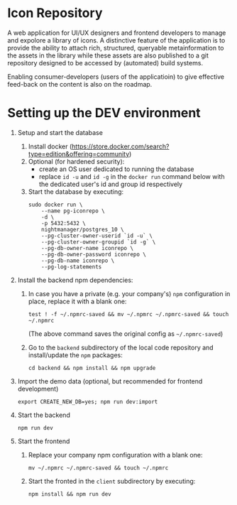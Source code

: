 # Icon Repository

A web application for UI/UX designers and frontend developers to manage and expolore a library of icons. A distinctive feature of the application is to provide the ability to attach rich, structured, queryable metainformation to the assets in the library while these assets are also published to a git repository designed to be accessed by (automated) build systems.

Enabling consumer-developers (users of the applicatioin) to give effective feed-back on the content is also on the roadmap.

# Setting up the DEV environment

1. Setup and start the database
    1. Install docker (https://store.docker.com/search?type=edition&offering=community)
    1. Optional (for hardened security):
        - create an OS user dedicated to running the database
        - replace `id -u` and `id -g` in the `docker run` command below with the dedicated user's id and group id respectively
    1. Start the database by executing:
        ```
        sudo docker run \
            --name pg-iconrepo \
            -d \
            -p 5432:5432 \
            nightmanager/postgres_10 \
            --pg-cluster-owner-userid `id -u` \
            --pg-cluster-owner-groupid `id -g` \
            --pg-db-owner-name iconrepo \
            --pg-db-owner-password iconrepo \
            --pg-db-name iconrepo \
            --pg-log-statements
        ```
1. Install the backend npm dependencies:
    1. In case you have a private (e.g. your company's) `npm` configuration in place, replace it with a blank one:

        `test ! -f ~/.npmrc-saved && mv ~/.npmrc ~/.npmrc-saved && touch ~/.npmrc`

        (The above command saves the original config as `~/.npmrc-saved`)
    1. Go to the `backend` subdirectory of the local code repository and install/update the `npm` packages:

        `cd backend && npm install && npm upgrade`

1. Import the demo data (optional, but recommended for frontend development)

   `export CREATE_NEW_DB=yes; npm run dev:import`

1. Start the backend

    `npm run dev`

1. Start the frontend

    1. Replace your company npm configuration with a blank one:

        `mv ~/.npmrc ~/.npmrc-saved && touch ~/.npmrc`
    1. Start the fronted in the `client` subdirectory by
       executing:

        `npm install && npm run dev`
